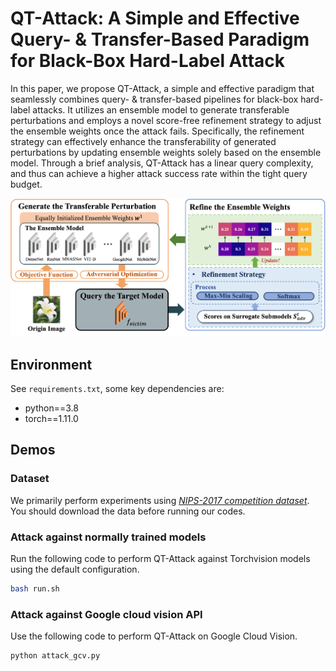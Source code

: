 # QT-Attack: A Simple and Effective Query- & Transfer-Based Paradigm for Black-Box Hard-Label Attack

In this paper, we propose QT-Attack, a simple and effective paradigm that seamlessly combines query- & transfer-based pipelines for black-box hard-label attacks. It utilizes an ensemble model to generate transferable perturbations and employs a novel score-free refinement strategy to adjust the ensemble weights once the attack fails. Specifically, the refinement strategy can effectively enhance the transferability of generated perturbations by updating ensemble weights solely based on the ensemble model. Through a brief analysis, QT-Attack has a linear query complexity, and thus can achieve a higher attack success rate within the tight query budget.

<center> 
<img src='pic/flowsheet.png' width='800px'>
</center>


## Environment
See `requirements.txt`, some key dependencies are:

* python==3.8
* torch==1.11.0 

## Demos
### Dataset
We primarily perform experiments using [*NIPS-2017 competition dataset*](https://www.kaggle.com/datasets/google-brain/nips-2017-adversarial-learning-development-set). 
You should download the data before running our codes. 

### Attack against normally trained models
Run the following code to perform QT-Attack against Torchvision models using the default configuration.

```bash
bash run.sh 
```

### Attack against Google cloud vision API
Use the following code to perform QT-Attack on Google Cloud Vision.

```bash
python attack_gcv.py
```



